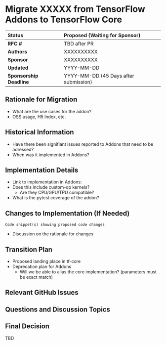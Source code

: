 # Migrate XXXXX from TensorFlow Addons to TensorFlow Core

| Status      | Proposed (Waiting for Sponsor)                                                                                           |
| :---------- | :------------------------------------------------------------------------------------------------- |
| **RFC #**   | TBD after PR |                                       |
| **Authors** | XXXXXXXXXX   |
| **Sponsor** | XXXXXXXXXX   |
| **Updated** | YYYY-MM-DD   |
| **Sponsorship Deadline** | YYYY-MM-DD (45 Days after submission)  |

## Rationale for Migration
* What are the use cases for the addon?
* OSS usage, H5 Index, etc.

## Historical Information
* Have there been signifiant issues reported to Addons that need to be adressed?
* When was it implemented in Addons?

## Implementation Details
* Link to implementation in Addons:
* Does this include custom-op kernels?
    * Are they CPU/GPU/TPU compatible?
* What is the pytest coverage of the addon?

## Changes to Implementation (If Needed)
```
Code snippet(s) showing proposed code changes
```
* Discussion on the rationale for changes

## Transition Plan
* Proposed landing place in tf-core
* Deprecation plan for Addons
    * Will we be able to alias the core implementation? (parameters must be exact match)

## Relevant GitHub Issues

## Questions and Discussion Topics

## Final Decision
TBD
